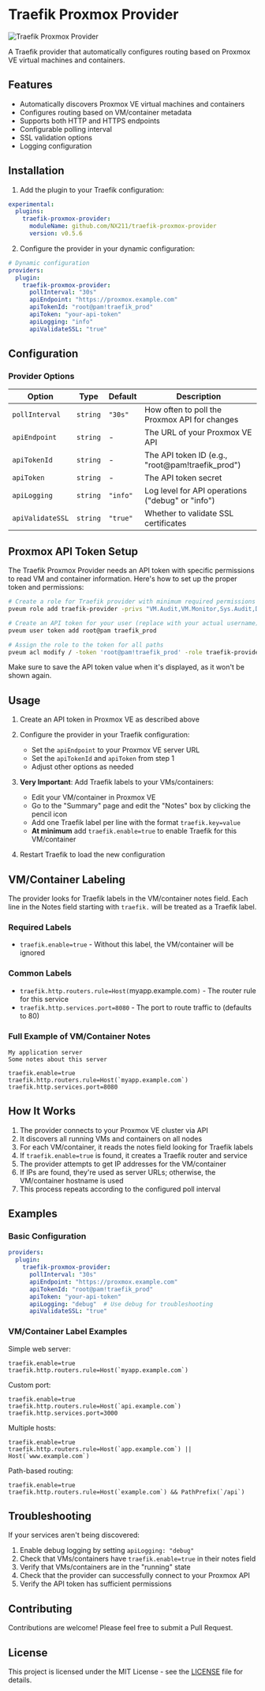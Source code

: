 # Traefik Proxmox Provider

![Traefik Proxmox Provider](https://raw.githubusercontent.com/nx211/traefik-proxmox-provider/main/.assets/logo.png)

A Traefik provider that automatically configures routing based on Proxmox VE virtual machines and containers.

## Features

- Automatically discovers Proxmox VE virtual machines and containers
- Configures routing based on VM/container metadata
- Supports both HTTP and HTTPS endpoints
- Configurable polling interval
- SSL validation options
- Logging configuration

## Installation

1. Add the plugin to your Traefik configuration:

```yaml
experimental:
  plugins:
    traefik-proxmox-provider:
      moduleName: github.com/NX211/traefik-proxmox-provider
      version: v0.5.6
```

2. Configure the provider in your dynamic configuration:

```yaml
# Dynamic configuration
providers:
  plugin:
    traefik-proxmox-provider:
      pollInterval: "30s"
      apiEndpoint: "https://proxmox.example.com"
      apiTokenId: "root@pam!traefik_prod"
      apiToken: "your-api-token"
      apiLogging: "info"
      apiValidateSSL: "true"
```

## Configuration

### Provider Options

| Option | Type | Default | Description |
|--------|------|---------|-------------|
| `pollInterval` | `string` | `"30s"` | How often to poll the Proxmox API for changes |
| `apiEndpoint` | `string` | - | The URL of your Proxmox VE API |
| `apiTokenId` | `string` | - | The API token ID (e.g., "root@pam!traefik_prod") |
| `apiToken` | `string` | - | The API token secret |
| `apiLogging` | `string` | `"info"` | Log level for API operations ("debug" or "info") |
| `apiValidateSSL` | `string` | `"true"` | Whether to validate SSL certificates |

## Proxmox API Token Setup

The Traefik Proxmox Provider needs an API token with specific permissions to read VM and container information. Here's how to set up the proper token and permissions:

```bash
# Create a role for Traefik provider with minimum required permissions
pveum role add traefik-provider -privs "VM.Audit,VM.Monitor,Sys.Audit,Datastore.Audit"

# Create an API token for your user (replace with your actual username)
pveum user token add root@pam traefik_prod

# Assign the role to the token for all paths
pveum acl modify / -token 'root@pam!traefik_prod' -role traefik-provider
```

Make sure to save the API token value when it's displayed, as it won't be shown again.

## Usage

1. Create an API token in Proxmox VE as described above

2. Configure the provider in your Traefik configuration:
   - Set the `apiEndpoint` to your Proxmox VE server URL
   - Set the `apiTokenId` and `apiToken` from step 1
   - Adjust other options as needed

3. **Very Important**: Add Traefik labels to your VMs/containers:
   - Edit your VM/container in Proxmox VE
   - Go to the "Summary" page and edit the "Notes" box by clicking the pencil icon
   - Add one Traefik label per line with the format `traefik.key=value`
   - **At minimum** add `traefik.enable=true` to enable Traefik for this VM/container

4. Restart Traefik to load the new configuration

## VM/Container Labeling

The provider looks for Traefik labels in the VM/container notes field. Each line in the Notes field starting with `traefik.` will be treated as a Traefik label.

### Required Labels

- `traefik.enable=true` - Without this label, the VM/container will be ignored

### Common Labels

- `traefik.http.routers.rule=Host(`myapp.example.com`)` - The router rule for this service
- `traefik.http.services.port=8080` - The port to route traffic to (defaults to 80)

### Full Example of VM/Container Notes

```
My application server
Some notes about this server

traefik.enable=true
traefik.http.routers.rule=Host(`myapp.example.com`)
traefik.http.services.port=8080
```

## How It Works

1. The provider connects to your Proxmox VE cluster via API
2. It discovers all running VMs and containers on all nodes
3. For each VM/container, it reads the notes field looking for Traefik labels
4. If `traefik.enable=true` is found, it creates a Traefik router and service
5. The provider attempts to get IP addresses for the VM/container 
6. If IPs are found, they're used as server URLs; otherwise, the VM/container hostname is used
7. This process repeats according to the configured poll interval

## Examples

### Basic Configuration

```yaml
providers:
  plugin:
    traefik-proxmox-provider:
      pollInterval: "30s"
      apiEndpoint: "https://proxmox.example.com"
      apiTokenId: "root@pam!traefik_prod"
      apiToken: "your-api-token"
      apiLogging: "debug"  # Use debug for troubleshooting
      apiValidateSSL: "true"
```

### VM/Container Label Examples

Simple web server:
```
traefik.enable=true
traefik.http.routers.rule=Host(`myapp.example.com`)
```

Custom port:
```
traefik.enable=true
traefik.http.routers.rule=Host(`api.example.com`)
traefik.http.services.port=3000
```

Multiple hosts:
```
traefik.enable=true
traefik.http.routers.rule=Host(`app.example.com`) || Host(`www.example.com`)
```

Path-based routing:
```
traefik.enable=true
traefik.http.routers.rule=Host(`example.com`) && PathPrefix(`/api`)
```

## Troubleshooting

If your services aren't being discovered:

1. Enable debug logging by setting `apiLogging: "debug"`
2. Check that VMs/containers have `traefik.enable=true` in their notes field
3. Verify that VMs/containers are in the "running" state
4. Check that the provider can successfully connect to your Proxmox API
5. Verify the API token has sufficient permissions

## Contributing

Contributions are welcome! Please feel free to submit a Pull Request.

## License

This project is licensed under the MIT License - see the [LICENSE](LICENSE) file for details.
